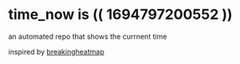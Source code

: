 # time_now is (( 1694797200552 ))

an automated repo that shows the currnent time

inspired by [breakingheatmap](https://github.com/breakingheatmap/breakingheatmap)